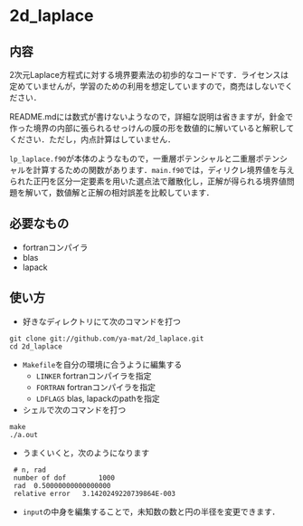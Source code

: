 # 2d_laplace

## 内容

2次元Laplace方程式に対する境界要素法の初歩的なコードです．ライセンスは定めていませんが，学習のための利用を想定していますので，商売はしないでください．

README.mdには数式が書けないようなので，詳細な説明は省きますが，針金で作った境界の内部に張られるせっけんの膜の形を数値的に解いていると解釈してください．ただし，内点計算はしていません．

`lp_laplace.f90`が本体のようなもので，一重層ポテンシャルと二重層ポテンシャルを計算するための関数があります．`main.f90`では，ディリクレ境界値を与えられた正円を区分一定要素を用いた選点法で離散化し，正解が得られる境界値問題を解いて，数値解と正解の相対誤差を比較しています．

## 必要なもの
- fortranコンパイラ
- blas
- lapack

## 使い方
- 好きなディレクトリにて次のコマンドを打つ
```
git clone git://github.com/ya-mat/2d_laplace.git
cd 2d_laplace
```
- `Makefile`を自分の環境に合うように編集する
    - `LINKER` fortranコンパイラを指定
    - `FORTRAN` fortranコンパイラを指定
    - `LDFLAGS` blas, lapackのpathを指定
- シェルで次のコマンドを打つ
```
make
./a.out
```
- うまくいくと，次のようになります
```
 # n, rad
 number of dof        1000
 rad  0.50000000000000000     
 relative error   3.1420249220739864E-003
```
- `input`の中身を編集することで，未知数の数と円の半径を変更できます．
